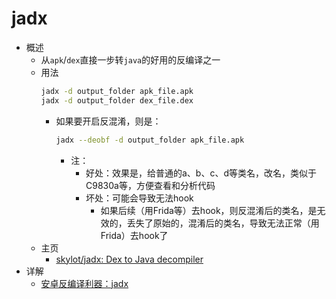 # jadx

* 概述
  * 从`apk`/`dex`直接一步转`java`的好用的反编译之一
  * 用法
    ```bash
    jadx -d output_folder apk_file.apk
    jadx -d output_folder dex_file.dex
    ```
    * 如果要开启反混淆，则是：
      ```bash
      jadx --deobf -d output_folder apk_file.apk
      ```
      * 注：
        * 好处：效果是，给普通的a、b、c、d等类名，改名，类似于C9830a等，方便查看和分析代码
        * 坏处：可能会导致无法hook
          * 如果后续（用Frida等）去hook，则反混淆后的类名，是无效的，丢失了原始的，混淆后的类名，导致无法正常（用Frida）去hook了
  * 主页
    * [skylot/jadx: Dex to Java decompiler](https://github.com/skylot/jadx)
* 详解
  * [安卓反编译利器：jadx](https://book.crifan.org/books/android_re_decompile_jadx/website/)
